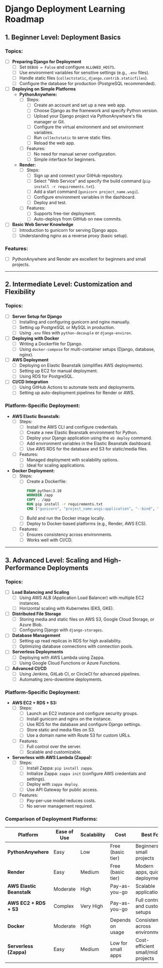 # Django Deployment Learning Roadmap

## 1. Beginner Level: Deployment Basics

### Topics:
- [ ] **Preparing Django for Deployment**
  - [ ] Set `DEBUG = False` and configure `ALLOWED_HOSTS`.
  - [ ] Use environment variables for sensitive settings (e.g., `.env` files).
  - [ ] Handle static files (`collectstatic`, `django.contrib.staticfiles`).
  - [ ] Configure the database for production (PostgreSQL recommended).

- [ ] **Deploying on Simple Platforms**
  - **PythonAnywhere:**
    - [ ] Steps:
      - [ ] Create an account and set up a new web app.
      - [ ] Choose Django as the framework and specify Python version.
      - [ ] Upload your Django project via PythonAnywhere's file manager or Git.
      - [ ] Configure the virtual environment and set environment variables.
      - [ ] Run `collectstatic` to serve static files.
      - [ ] Reload the web app.
    - [ ] Features:
      - [ ] No need for manual server configuration.
      - [ ] Simple interface for beginners.

  - **Render:**
    - [ ] Steps:
      - [ ] Sign up and connect your GitHub repository.
      - [ ] Select "Web Service" and specify the build command (`pip install -r requirements.txt`).
      - [ ] Add a start command (`gunicorn project_name.wsgi`).
      - [ ] Configure environment variables in the dashboard.
      - [ ] Deploy and test.
    - [ ] Features:
      - [ ] Supports free-tier deployment.
      - [ ] Auto-deploys from GitHub on new commits.

- [ ] **Basic Web Server Knowledge**
  - [ ] Introduction to gunicorn for serving Django apps.
  - [ ] Understanding nginx as a reverse proxy (basic setup).

### Features:
- [ ] PythonAnywhere and Render are excellent for beginners and small projects.

---

## 2. Intermediate Level: Customization and Flexibility

### Topics:
- [ ] **Server Setup for Django**
  - [ ] Installing and configuring gunicorn and nginx manually.
  - [ ] Setting up PostgreSQL or MySQL in production.
  - [ ] Using `.env` files with `python-decouple` or `django-environ`.

- [ ] **Deploying with Docker**
  - [ ] Writing a Dockerfile for Django.
  - [ ] Using `docker-compose` for multi-container setups (Django, database, nginx).

- [ ] **AWS Deployment**
  - [ ] Deploying on Elastic Beanstalk (simplifies AWS deployments).
  - [ ] Setting up EC2 for manual deployment.
  - [ ] Using RDS for PostgreSQL.

- [ ] **CI/CD Integration**
  - [ ] Using GitHub Actions to automate tests and deployments.
  - [ ] Setting up auto-deployment pipelines for Render or AWS.

### Platform-Specific Deployment:
- **AWS Elastic Beanstalk:**
  - [ ] Steps:
    - [ ] Install the AWS CLI and configure credentials.
    - [ ] Create a new Elastic Beanstalk environment for Python.
    - [ ] Deploy your Django application using the `eb deploy` command.
    - [ ] Add environment variables in the Elastic Beanstalk dashboard.
    - [ ] Use AWS RDS for the database and S3 for static/media files.
  - [ ] Features:
    - [ ] Managed deployment with scalability options.
    - [ ] Ideal for scaling applications.

- **Docker Deployment:**
  - [ ] Steps:
    - [ ] Create a Dockerfile:
      ```dockerfile
      FROM python:3.10
      WORKDIR /app
      COPY . /app
      RUN pip install -r requirements.txt
      CMD ["gunicorn", "project_name.wsgi:application", "--bind", "0.0.0.0:8000"]
      ```
    - [ ] Build and run the Docker image locally.
    - [ ] Deploy to Docker-based platforms (e.g., Render, AWS ECS).
  - [ ] Features:
    - [ ] Ensures consistency across environments.
    - [ ] Works well with CI/CD.

---

## 3. Advanced Level: Scaling and High-Performance Deployments

### Topics:
- [ ] **Load Balancing and Scaling**
  - [ ] Using AWS ALB (Application Load Balancer) with multiple EC2 instances.
  - [ ] Horizontal scaling with Kubernetes (EKS, GKE).

- [ ] **Distributed File Storage**
  - [ ] Storing media and static files on AWS S3, Google Cloud Storage, or Azure Blob.
  - [ ] Configuring Django with `django-storages`.

- [ ] **Database Management**
  - [ ] Setting up read replicas in RDS for high availability.
  - [ ] Optimizing database connections with connection pools.

- [ ] **Serverless Deployments**
  - [ ] Deploying with AWS Lambda using Zappa.
  - [ ] Using Google Cloud Functions or Azure Functions.

- [ ] **Advanced CI/CD**
  - [ ] Using Jenkins, GitLab CI, or CircleCI for advanced pipelines.
  - [ ] Automating zero-downtime deployments.

### Platform-Specific Deployment:
- **AWS EC2 + RDS + S3:**
  - [ ] Steps:
    - [ ] Launch an EC2 instance and configure security groups.
    - [ ] Install gunicorn and nginx on the instance.
    - [ ] Use RDS for the database and configure Django settings.
    - [ ] Store static and media files on S3.
    - [ ] Use a domain name with Route 53 for custom URLs.
  - [ ] Features:
    - [ ] Full control over the server.
    - [ ] Scalable and customizable.

- **Serverless with AWS Lambda (Zappa):**
  - [ ] Steps:
    - [ ] Install Zappa: `pip install zappa`.
    - [ ] Initialize Zappa: `zappa init` (configure AWS credentials and settings).
    - [ ] Deploy with `zappa deploy`.
    - [ ] Use API Gateway for public access.
  - [ ] Features:
    - [ ] Pay-per-use model reduces costs.
    - [ ] No server management required.

### Comparison of Deployment Platforms:
| Platform                    | Ease of Use    | Scalability  | Cost             | Best For                        |
|-----------------------------|----------------|--------------|------------------|---------------------------------|
| **PythonAnywhere**           | Easy           | Low          | Free (basic tier)| Beginners, small projects      |
| **Render**                   | Easy           | Medium       | Free (basic tier)| Modern apps, quick deployments |
| **AWS Elastic Beanstalk**    | Moderate       | High         | Pay-as-you-go    | Scalable applications          |
| **AWS EC2 + RDS + S3**       | Complex        | Very High    | Pay-as-you-go    | Full control and custom setups |
| **Docker**                   | Moderate       | High         | Depends on usage| Consistency across environments|
| **Serverless (Zappa)**       | Easy           | Medium       | Low for small apps| Cost-efficient small/mid projects|
